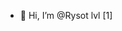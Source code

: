 - 👋 Hi, I’m @Rysot lvl [1]

<!---
Rysot/Rysot is a ✨ special ✨ repository because its `README.md` (this file) appears on your GitHub profile.
You can click the Preview link to take a look at your changes.
--->
